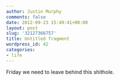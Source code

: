 ```yaml
---
author: Justin Murphy
comments: false
date: 2012-09-23 15:49:41+00:00
layout: post
slug: '32127366757'
title: Untitled fragment
wordpress_id: 42
categories:
- life
---
```


Friday we need to leave behind this shithole.

